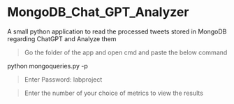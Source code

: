 # MongoDB_Chat_GPT_Analyzer
A small python application to read the processed tweets stored in MongoDB regarding ChatGPT and Analyze them

> Go the folder of the app and open cmd and paste the below command

python mongoqueries.py -p

> Enter Password: labproject

> Enter the number of your choice of metrics to view the results
